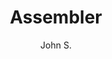 ---
title: "Assembler"
author: "John S."
description: "Here is the story of how I designed, built, and tested a SIC/XE assembler"
draft: true
---